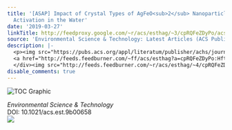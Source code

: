 ```yaml
---
title: '[ASAP] Impact of Crystal Types of AgFeO<sub>2</sub> Nanoparticles on the Peroxymonosulfate
  Activation in the Water'
date: '2019-03-27'
linkTitle: http://feedproxy.google.com/~r/acs/esthag/~3/cpRQFeZDyPo/acs.est.9b00658
source: 'Environmental Science & Technology: Latest Articles (ACS Publications)'
description: |-
  <p><img src="https://pubs.acs.org/appl/literatum/publisher/achs/journals/content/esthag/0/esthag.ahead-of-print/acs.est.9b00658/20190327/images/medium/es-2019-00658c_0009.gif" alt="TOC Graphic"/></p><div><cite>Environmental Science & Technology</cite></div><div>DOI: 10.1021/acs.est.9b00658</div><div class="feedflare">
  <a href="http://feeds.feedburner.com/~ff/acs/esthag?a=cpRQFeZDyPo:HfteAGrsXTI:yIl2AUoC8zA"><img src="http://feeds.feedburner.com/~ff/acs/esthag?d=yIl2AUoC8zA" border="0"></img></a>
  </div><img src="http://feeds.feedburner.com/~r/acs/esthag/~4/cpRQFeZDyPo" height="1" width="1" ...
disable_comments: true
---
```

<p><img src="https://pubs.acs.org/appl/literatum/publisher/achs/journals/content/esthag/0/esthag.ahead-of-print/acs.est.9b00658/20190327/images/medium/es-2019-00658c_0009.gif" alt="TOC Graphic"/></p><div><cite>Environmental Science & Technology</cite></div><div>DOI: 10.1021/acs.est.9b00658</div><div class="feedflare">
<a href="http://feeds.feedburner.com/~ff/acs/esthag?a=cpRQFeZDyPo:HfteAGrsXTI:yIl2AUoC8zA"><img src="http://feeds.feedburner.com/~ff/acs/esthag?d=yIl2AUoC8zA" border="0"></img></a>
</div><img src="http://feeds.feedburner.com/~r/acs/esthag/~4/cpRQFeZDyPo" height="1" width="1" ...